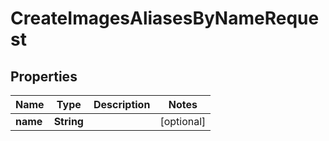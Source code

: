 

# CreateImagesAliasesByNameRequest

## Properties

Name | Type | Description | Notes
------------ | ------------- | ------------- | -------------
**name** | **String** |  |  [optional]



